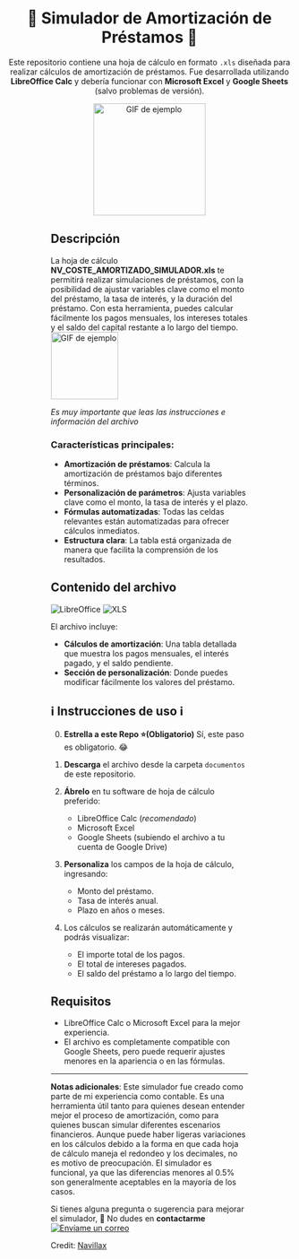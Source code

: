 <div align="center">

# 🧮 Simulador de Amortización de Préstamos 🧮

Este repositorio contiene una hoja de cálculo en formato `.xls` diseñada para realizar cálculos de amortización de préstamos. Fue desarrollada utilizando **LibreOffice Calc** y debería funcionar con **Microsoft Excel** y **Google Sheets** (salvo problemas de versión).

  <p>
    <img src="https://i.gifer.com/7gPM.gif" alt="GIF de ejemplo" width="200" />
  </p>
  
</div>

<div style="width: 70%; margin: 0 auto;">

## Descripción

La hoja de cálculo **NV_COSTE_AMORTIZADO_SIMULADOR.xls** te permitirá realizar simulaciones de préstamos, con la posibilidad de ajustar variables clave como el monto del préstamo, la tasa de interés, y la duración del préstamo. Con esta herramienta, puedes calcular fácilmente los pagos mensuales, los intereses totales y el saldo del capital restante a lo largo del tiempo.
<img src="https://i.gifer.com/7REm.gif" alt="GIF de ejemplo" width="120" />

_Es muy importante que leas las instrucciones e información del archivo_

### Características principales:

- **Amortización de préstamos**: Calcula la amortización de préstamos bajo diferentes términos.
- **Personalización de parámetros**: Ajusta variables clave como el monto, la tasa de interés y el plazo.
- **Fórmulas automatizadas**: Todas las celdas relevantes están automatizadas para ofrecer cálculos inmediatos.
- **Estructura clara**: La tabla está organizada de manera que facilita la comprensión de los resultados.

## Contenido del archivo

![LibreOffice](https://img.shields.io/badge/LibreOffice-3C3B2A?style=flat-square&logo=LibreOffice&logoColor=white)
![XLS](https://img.shields.io/badge/XLS-217346?style=flat-square&logo=Microsoft%20Excel&logoColor=white)

El archivo incluye:

- **Cálculos de amortización**: Una tabla detallada que muestra los pagos mensuales, el interés pagado, y el saldo pendiente.
- **Sección de personalización**: Donde puedes modificar fácilmente los valores del préstamo.

## ℹ️ Instrucciones de uso ℹ️

0. **Estrella a este Repo ⭐(Obligatorio)** Sí, este paso es obligatorio. 😂

1. **Descarga** el archivo desde la carpeta `documentos` de este repositorio.
2. **Ábrelo** en tu software de hoja de cálculo preferido:
   - LibreOffice Calc (_recomendado_)
   - Microsoft Excel
   - Google Sheets (subiendo el archivo a tu cuenta de Google Drive)
3. **Personaliza** los campos de la hoja de cálculo, ingresando:
   - Monto del préstamo.
   - Tasa de interés anual.
   - Plazo en años o meses.
4. Los cálculos se realizarán automáticamente y podrás visualizar:
   - El importe total de los pagos.
   - El total de intereses pagados.
   - El saldo del préstamo a lo largo del tiempo.

## Requisitos

- LibreOffice Calc o Microsoft Excel para la mejor experiencia.
- El archivo es completamente compatible con Google Sheets, pero puede requerir ajustes menores en la apariencia o en las fórmulas.

---

**Notas adicionales**: Este simulador fue creado como parte de mi experiencia como contable. Es una herramienta útil tanto para quienes desean entender mejor el proceso de amortización, como para quienes buscan simular diferentes escenarios financieros.
Aunque puede haber ligeras variaciones en los cálculos debido a la forma en que cada hoja de cálculo maneja el redondeo y los decimales, no es motivo de preocupación. El simulador es funcional, ya que las diferencias menores al 0.5% son generalmente aceptables en la mayoría de los casos.

Si tienes alguna pregunta o sugerencia para mejorar el simulador, 💌 No dudes en **contactarme** [![Envíame un correo](https://img.shields.io/static/v1?label=email&message=NaviX&color=EA4335&style=flat-square)](mailto:dev.navix@gmail.com)

Credit: [Navillax](https://github.com/Navillax)

</div>
